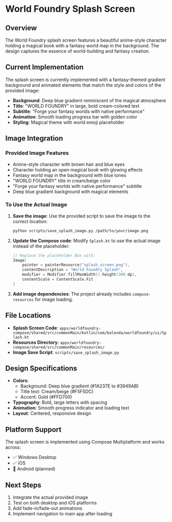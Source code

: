 # World Foundry Splash Screen

## Overview

The World Foundry splash screen features a beautiful anime-style character holding a magical book with a fantasy world map in the background. The design captures the essence of world-building and fantasy creation.

## Current Implementation

The splash screen is currently implemented with a fantasy-themed gradient background and animated elements that match the style and colors of the provided image:

- **Background**: Deep blue gradient reminiscent of the magical atmosphere
- **Title**: "WORLD FOUNDRY" in large, bold cream-colored text
- **Subtitle**: "Forge your fantasy worlds with native performance"
- **Animation**: Smooth loading progress bar with golden color
- **Styling**: Magical theme with world emoji placeholder

## Image Integration

### Provided Image Features
- Anime-style character with brown hair and blue eyes
- Character holding an open magical book with glowing effects
- Fantasy world map in the background with blue tones
- "WORLD FOUNDRY" title in cream/beige color
- "Forge your fantasy worlds with native performance" subtitle
- Deep blue gradient background with magical elements

### To Use the Actual Image

1. **Save the image**: Use the provided script to save the image to the correct location:
   ```bash
   python scripts/save_splash_image.py /path/to/your/image.png
   ```

2. **Update the Compose code**: Modify `Splash.kt` to use the actual image instead of the placeholder:
   ```kotlin
   // Replace the placeholder Box with:
   Image(
       painter = painterResource("splash_screen.png"),
       contentDescription = "World Foundry Splash",
       modifier = Modifier.fillMaxWidth().height(300.dp),
       contentScale = ContentScale.Fit
   )
   ```

3. **Add image dependencies**: The project already includes `compose-resources` for image loading.

## File Locations

- **Splash Screen Code**: `apps/worldfoundry-compose/shared/src/commonMain/kotlin/com/balexda/worldfoundry/ui/Splash.kt`
- **Resources Directory**: `apps/worldfoundry-compose/shared/src/commonMain/resources/`
- **Image Save Script**: `scripts/save_splash_image.py`

## Design Specifications

- **Colors**: 
  - Background: Deep blue gradient (#1A237E to #3949AB)
  - Title text: Cream/beige (#F5F5DC)
  - Accent: Gold (#FFD700)
- **Typography**: Bold, large letters with spacing
- **Animation**: Smooth progress indicator and loading text
- **Layout**: Centered, responsive design

## Platform Support

The splash screen is implemented using Compose Multiplatform and works across:
- ✅ Windows Desktop
- ✅ iOS
- 🔄 Android (planned)

## Next Steps

1. Integrate the actual provided image
2. Test on both desktop and iOS platforms
3. Add fade-in/fade-out animations
4. Implement navigation to main app after loading